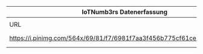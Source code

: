 |IoTNumb3rs Datenerfassung|||||||||||
| ---- | ---- | ---- | ---- | ---- | ---- | ---- | ---- | ---- | ---- | ---- |
||||||||||||
|URL|home_url|filename|device_class|device_count|market_class|market_volume|prognosis_year|publication_year|authorship_class|Dropbox folder|
|https://i.pinimg.com/564x/69/81/f7/6981f7aa3f456b775cf61ce8f466a038.jpg|https://www.pinterest.at/pin/389491067758355330/|file2_6981f7aa3f456b775cf61ce8f466a038.jpg||||||||marielledemuth/20190104-1800|
